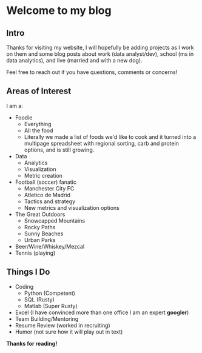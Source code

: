 # **Welcome to my blog**

## Intro
Thanks for visiting my website, I will hopefully be adding projects as I work on them and some blog posts about work (data analyst/dev), school (ms in data analytics), and live (married and with a new dog).

Feel free to reach out if you have questions, comments or concerns!

## Areas of Interest
I am a:
- Foodie
  - Everything
  - All the food
  - Literally we made a list of foods we'd like to cook and it turned into a multipage spreadsheet with regional sorting, carb and protein options, and is still growing.
- Data
  - Analytics
  - Visualization
  - Metric creation
- Football (soccer) fanatic
  - Manchester City FC
  - Atletico de Madrid
  - Tactics and strategy
  - New metrics and visualization options
- The Great Outdoors
  - Snowcapped Mountains
  - Rocky Paths
  - Sunny Beaches
  - Urban Parks
- Beer/Wine/Whiskey/Mezcal
- Tennis (playing)
  
## Things I Do
- Coding
  - Python (Competent)
  - SQL (Rusty)
  - Matlab (Super Rusty)
- Excel (I have convinced more than one office I am an expert __googler__)
- Team Building/Mentoring
- Resume Review (worked in recruiting)
- Humor (not sure how it will play out in text)


**Thanks for reading!**


